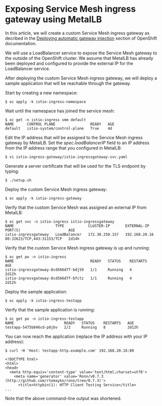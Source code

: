# Exposing Service Mesh ingress gateway using MetalLB

In this article, we will create a custom Service Mesh ingress gateway as decribed in the [Deploying automatic gateway injection](https://docs.openshift.com/container-platform/4.12/service_mesh/v2x/ossm-traffic-manage.html#ossm-deploying-automatic-gateway-injection_traffic-management) section of OpenShift documentation.

We will use a LoadBalancer service to expose the Service Mesh gateway to the outside of the OpenShift cluster. We assume that MetalLB has already been deployed and configured to provide the external IP for the LoadBalancer service.

After deploying the custom Service Mesh ingress gateway, we will deploy a sample application that will be reachable through the gateway.

Start by creating a new namespace:

```
$ oc apply -k istio-ingress-namespace
```

Wait until the namespace has joined the service mesh:

```
$ oc get -n istio-ingress smm default
NAME      CONTROL PLANE                READY   AGE
default   istio-system/control-plane   True    4d
```

Edit the IP address that will be assigned to the Service Mesh ingress gateway by MetalLB. Set the *spec.loadBalancerIP* field to an IP address from the IP address range that you configured in MetalLB:

```
$ vi istio-ingress-gateway/istio-ingressgateway-svc.yaml
```

Generate a server certificate that will be used for the TLS endpoint by typing:

```
$ ./setup.sh
```

Deploy the custom Service Mesh ingress gateway:

```
$ oc apply -k istio-ingress-gateway
```

Verify that the custom Service Mesh was assigned an external IP from MetalLB:

```
$ oc get svc -n istio-ingress istio-ingressgateway
NAME                   TYPE           CLUSTER-IP       EXTERNAL-IP     PORT(S)                      AGE
istio-ingressgateway   LoadBalancer   172.30.250.157   192.168.20.16   80:32623/TCP,443:31153/TCP   2d14h
```

Verify that the custom Service Mesh ingress gateway is up and running:

```
$ oc get po -n istio-ingress
NAME                                   READY   STATUS    RESTARTS   AGE
istio-ingressgateway-8cd566d7f-bdj59   1/1     Running   4          2d12h
istio-ingressgateway-8cd566d7f-bfctz   1/1     Running   4          2d12h
```

Deploy the sample application:

```
$ oc apply -k istio-ingress-testapp
```

Verify that the sample application is running:

```
$ oc get po -n istio-ingress-testapp
NAME                       READY   STATUS    RESTARTS   AGE
testapp-5475b846cd-p8jbv   2/2     Running   8          2d12h
```

You can now reach the application (replace the IP address with your IP address):

```
$ curl -H 'Host: testapp-http.example.com' 192.168.20.16:80

<!DOCTYPE html>
<html>
<head>
  <meta http-equiv='content-type' value='text/html;charset=utf8'>
    <meta name='generator' value='Ronn/v0.7.3 (http://github.com/rtomayko/ronn/tree/0.7.3)'>
      <title>httpbin(1): HTTP Client Testing Service</title>
...
```

Note that the above command-line output was shortened.
